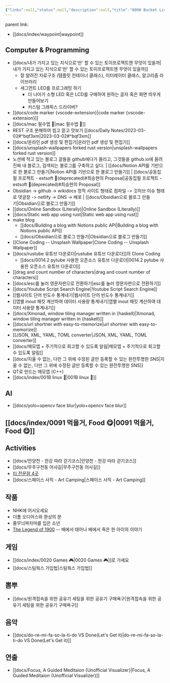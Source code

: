 ```yaml
---
{"links":null,"status":null,"description":null,"title":"0090 Bucket Lists 🪣","created":"2023-02-26T20:14:43","categories":[null],"aliases":["bucketlist","버킷리스트"],"tags":["index bucketlist"],"updated":"2025-01-14T18:57:57","dg-publish":true,"permalink":"/docs/index/0090 Bucket Lists 🪣/","dgPassFrontmatter":true}
---
```


parent link: 
- [[docs/index/waypoint\|waypoint]]

## Computer & Programming

- [[docs/내가 가지고 있는 지식으로'만' 할 수 있는 토이프로젝트엔 무엇이 있을까\|내가 가지고 있는 지식으로'만' 할 수 있는 토이프로젝트엔 무엇이 있을까]]
	- 잘 알려진 자료구조 (템플릿 컨테이너 클래스), 이터레이터 클래스, 알고리즘 라이브러리
	- 세그먼트 LED를 프로그래밍 하기
		- 더 나아가 소형 LED 혹은 LCD를 구매하여 원하는 글자 혹은 화면 띄우게 만들어보기
		- 커스텀 그래픽스 드라이버?
- [[docs/code marker {vscode-extension}\|code marker {vscode-extension}]]
- [[docs/mac 필수앱 🍎\|mac 필수앱 🍎]]
- REST 구조 분해하여 씹고 뜯고 맛보기  [[docs/Daily Notes/2023-03-02#^bqf3xm\|2023-03-02#^bqf3xm]]
- [[docs/온라인 pdf 생성 및 편집기\|온라인 pdf 생성 및 편집기]]
- [[docs/unsplash-wallpapers forked rust version\|unsplash-wallpapers forked rust version]]
- 노션에 적고 있는 블로그 글들을 github에다가 올리고, 그것들을 github.io에 올려 진짜 내 블로그, 검색되는 블로그를 구축하고 싶다. | [[docs/Notion API를 기반으로 한 블로그 만들기\|Notion API를 기반으로 한 블로그 만들기]] | [[docs/공동집필 프로젝트 - estsoft 📕(deprecated)#최승현의 Proposal\|공동집필 프로젝트 - estsoft 📕(deprecated)#최승현의 Proposal]]
- Obsidian -> github -> wikidocs 정적 사이트 형태로 컴파일  -> 깃허브 이슈 형태로 댓글창  -> netlify -> DNS -> 배포 | [[docs/Obsidian으로 블로그 만들기\|Obsidian으로 블로그 만들기]]
- [[docs/Online Sandbox (Literally)\|Online Sandbox (Literally)]]
- [[docs/Static web app using rust\|Static web app using rust]]
- make blog
	- [[docs/Building a blog with Notions public API\|Building a blog with Notions public API]]
	- [[docs/Obsidian으로 블로그 만들기\|Obsidian으로 블로그 만들기]]
- [[Clone Coding -- Unsplash Wallpaper\|Clone Coding -- Unsplash Wallpaper]]
- [[docs/rustube 유튜브 다운로더\|rustube 유튜브 다운로더]]의 Clone Coding
	- [[docs/0014.2 pytube 사용한 오픈소스 유튜브 다운로더\|0014.2 pytube 사용한 오픈소스 유튜브 다운로더]]
- [[drag and count number of characters\|drag and count number of characters]]
- [[docs/esc를 눌러 영문자판으로 전환하기\|esc를 눌러 영문자판으로 전환하기]]
- [[docs/Youtube Script Search Engine\|Youtube Script Search Engine]]
- [[웹사이트 단어 빈도수 통계내기\|웹사이트 단어 빈도수 통계내기]]
- [[앱별 inout 패킷 계산하여 데이터 사용량 통계내기\|앱별 inout 패킷 계산하여 데이터 사용량 통계내기]]
- [[docs/Xmonad, window tiling manager written in {haskell}\|Xmonad, window tiling manager written in {haskell}]]
- [[docs/url shortner with easy-to-memorize\|url shortner with easy-to-memorize]]
- [[JSON, XML, YAML, TOML converter\|JSON, XML, YAML, TOML converter]]
- [[docs/메모앱 + 주기적으로 회고할 수 있도록 알림\|메모앱 + 주기적으로 회고할 수 있도록 알림]]
- [[docs/지울 수 없는, 다만 그 위에 수정된 글만 등록할 수 있는 완전투명한 SNS\|지울 수 없는, 다만 그 위에 수정된 글만 등록할 수 있는 완전투명한 SNS]]
- QT로 만드는 메모앱 (C++)
- [[docs/index/001B linux 🐧\|001B linux 🐧]]

## AI

- [[docs/yolo+opencv face blur\|yolo+opencv face blur]]

## [[docs/index/0091 먹을거, Food 😋\|0091 먹을거, Food 😋]]

## Activities

- [[docs/안양천 - 한강 따라 걷기코스\|안양천 - 한강 따라 걷기코스]]
- [[docs/무주구천동 어사길\|무주구천동 어사길]]
- [티 전문점 4곳](https://www.esquirekorea.co.kr/article/55947)
- [[docs/스페이스 사직 - Art Camping\|스페이스 사직 - Art Camping]]

## 작품

- NHK에 어서오세요
- 더폴 오디어스와 환상의 문
- 줄무늬파자마를 입은 소년
- [The Legend of 1900](https://en.wikipedia.org/wiki/The_Legend_of_1900) -- 배에서 태어나 배에서 죽은 한 아이의 이야기

## 게임

- [[docs/index/0020 Games 🎮\|0020 Games 🎮]]로 가세요
- [[docs/스팀웍스 가입법\|스팀웍스 가입법]]

##  뽐뿌

- [[docs/원격접속을 위한 공유기 세팅을 위한 공유기 구매욕구\|원격접속을 위한 공유기 세팅을 위한 공유기 구매욕구]]

## 음악

- [[docs/do-re-mi-fa-so-la-ti-do VS Done(Let's Get it)\|do-re-mi-fa-so-la-ti-do VS Done(Let's Get it)]]  
	

## 연출

- [[docs/Focus, A Guided Meditaion {Unofficial Visualizer}\|Focus, A Guided Meditaion {Unofficial Visualizer}]]
